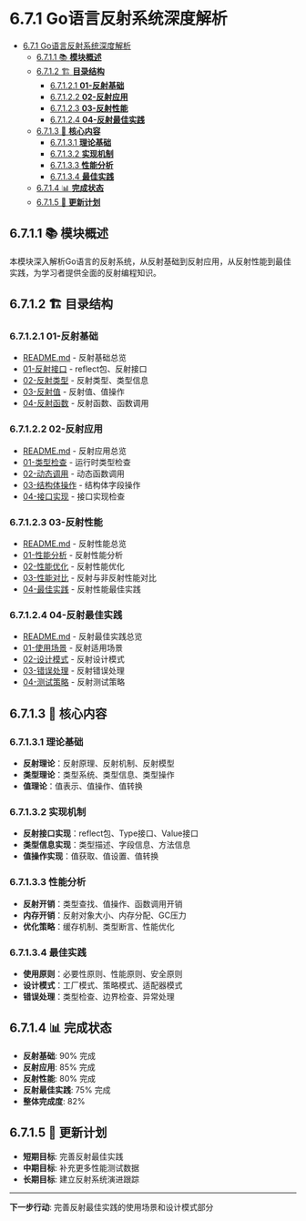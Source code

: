 # 6.7.1 Go语言反射系统深度解析

<!-- TOC START -->
- [6.7.1 Go语言反射系统深度解析](#go语言反射系统深度解析)
  - [6.7.1.1 📚 **模块概述**](#📚-**模块概述**)
  - [6.7.1.2 🏗️ **目录结构**](#🏗️-**目录结构**)
    - [6.7.1.2.1 **01-反射基础**](#**01-反射基础**)
    - [6.7.1.2.2 **02-反射应用**](#**02-反射应用**)
    - [6.7.1.2.3 **03-反射性能**](#**03-反射性能**)
    - [6.7.1.2.4 **04-反射最佳实践**](#**04-反射最佳实践**)
  - [6.7.1.3 🎯 **核心内容**](#🎯-**核心内容**)
    - [6.7.1.3.1 **理论基础**](#**理论基础**)
    - [6.7.1.3.2 **实现机制**](#**实现机制**)
    - [6.7.1.3.3 **性能分析**](#**性能分析**)
    - [6.7.1.3.4 **最佳实践**](#**最佳实践**)
  - [6.7.1.4 📊 **完成状态**](#📊-**完成状态**)
  - [6.7.1.5 🔄 **更新计划**](#🔄-**更新计划**)
<!-- TOC END -->














## 6.7.1.1 📚 **模块概述**

本模块深入解析Go语言的反射系统，从反射基础到反射应用，从反射性能到最佳实践，为学习者提供全面的反射编程知识。

## 6.7.1.2 🏗️ **目录结构**

### 6.7.1.2.1 **01-反射基础**

- [README.md](01-反射基础/README.md) - 反射基础总览
- [01-反射接口](01-反射基础/01-反射接口/) - reflect包、反射接口
- [02-反射类型](01-反射基础/02-反射类型/) - 反射类型、类型信息
- [03-反射值](01-反射基础/03-反射值/) - 反射值、值操作
- [04-反射函数](01-反射基础/04-反射函数/) - 反射函数、函数调用

### 6.7.1.2.2 **02-反射应用**

- [README.md](02-反射应用/README.md) - 反射应用总览
- [01-类型检查](02-反射应用/01-类型检查/) - 运行时类型检查
- [02-动态调用](02-反射应用/02-动态调用/) - 动态函数调用
- [03-结构体操作](02-反射应用/03-结构体操作/) - 结构体字段操作
- [04-接口实现](02-反射应用/04-接口实现/) - 接口实现检查

### 6.7.1.2.3 **03-反射性能**

- [README.md](03-反射性能/README.md) - 反射性能总览
- [01-性能分析](03-反射性能/01-性能分析/) - 反射性能分析
- [02-性能优化](03-反射性能/02-性能优化/) - 反射性能优化
- [03-性能对比](03-反射性能/03-性能对比/) - 反射与非反射性能对比
- [04-最佳实践](03-反射性能/04-最佳实践/) - 反射性能最佳实践

### 6.7.1.2.4 **04-反射最佳实践**

- [README.md](04-反射最佳实践/README.md) - 反射最佳实践总览
- [01-使用场景](04-反射最佳实践/01-使用场景/) - 反射适用场景
- [02-设计模式](04-反射最佳实践/02-设计模式/) - 反射设计模式
- [03-错误处理](04-反射最佳实践/03-错误处理/) - 反射错误处理
- [04-测试策略](04-反射最佳实践/04-测试策略/) - 反射测试策略

## 6.7.1.3 🎯 **核心内容**

### 6.7.1.3.1 **理论基础**

- **反射理论**：反射原理、反射机制、反射模型
- **类型理论**：类型系统、类型信息、类型操作
- **值理论**：值表示、值操作、值转换

### 6.7.1.3.2 **实现机制**

- **反射接口实现**：reflect包、Type接口、Value接口
- **类型信息实现**：类型描述、字段信息、方法信息
- **值操作实现**：值获取、值设置、值转换

### 6.7.1.3.3 **性能分析**

- **反射开销**：类型查找、值操作、函数调用开销
- **内存开销**：反射对象大小、内存分配、GC压力
- **优化策略**：缓存机制、类型断言、性能优化

### 6.7.1.3.4 **最佳实践**

- **使用原则**：必要性原则、性能原则、安全原则
- **设计模式**：工厂模式、策略模式、适配器模式
- **错误处理**：类型检查、边界检查、异常处理

## 6.7.1.4 📊 **完成状态**

- **反射基础**: 90% 完成
- **反射应用**: 85% 完成
- **反射性能**: 80% 完成
- **反射最佳实践**: 75% 完成
- **整体完成度**: 82%

## 6.7.1.5 🔄 **更新计划**

- **短期目标**: 完善反射最佳实践
- **中期目标**: 补充更多性能测试数据
- **长期目标**: 建立反射系统演进跟踪

---

**下一步行动**: 完善反射最佳实践的使用场景和设计模式部分
